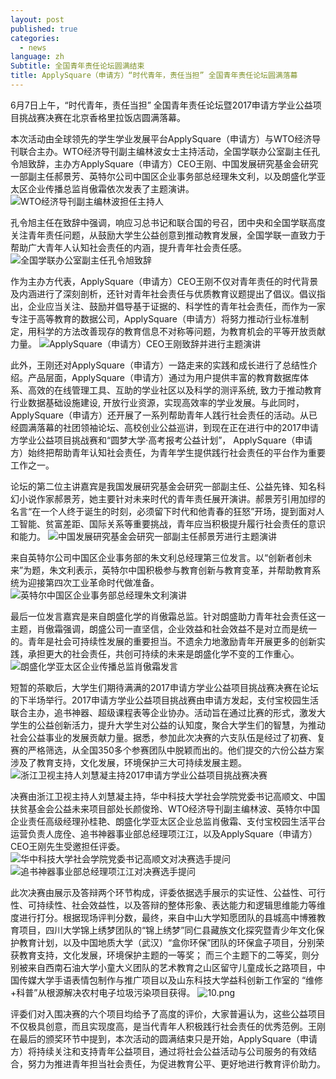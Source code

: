 ```yaml
---
layout: post
published: true
categories:
  - news
language: zh
Subtitle: 全国青年责任论坛圆满结束
title: ApplySquare（申请方）“时代青年，责任当担” 全国青年责任论坛圆满落幕
---
```

6月7日上午，“时代青年，责任当担” 全国青年责任论坛暨2017申请方学业公益项目挑战赛决赛在北京香格里拉饭店圆满落幕。

本次活动由全球领先的学生学业发展平台ApplySquare（申请方）与WTO经济导刊联合主办。WTO经济导刊副主编林波女士主持活动，全国学联办公室副主任孔令旭致辞，主办方ApplySquare（申请方）CEO王刚、中国发展研究基金会研究一部副主任郝景芳、英特尔公司中国区企业事务部总经理朱文利，以及朗盛化学亚太区企业传播总监肖傲霜依次发表了主题演讲。
![WTO经济导刊副主编林波担任主持人]({{site.baseurl}}/image/1.png)

孔令旭主任在致辞中强调，响应习总书记和联合国的号召，团中央和全国学联高度关注青年责任问题，从鼓励大学生公益创意到推动教育发展，全国学联一直致力于帮助广大青年人认知社会责任的内涵，提升青年社会责任感。
![全国学联办公室副主任孔令旭致辞]({{site.baseurl}}/image/2.png)

作为主办方代表，ApplySquare（申请方）CEO王刚不仅对青年责任的时代背景及内涵进行了深刻剖析，还针对青年社会责任与优质教育议题提出了倡议。倡议指出，企业应当关注、鼓励并倡导基于证据的、科学性的青年社会责任，而作为一家专注于高等教育的数据公司，ApplySquare（申请方）将努力推动行业标准制定，用科学的方法改善现存的教育信息不对称等问题，为教育机会的平等开放贡献力量。
![ApplySquare（申请方）CEO王刚致辞并进行主题演讲]({{site.baseurl}}/image/3.png)

此外，王刚还对ApplySquare（申请方）一路走来的实践和成长进行了总结性介绍。产品层面，ApplySquare（申请方）通过为用户提供丰富的教育数据库体系、高效的在线管理工具、互助的学业社区以及科学的测评系统, 致力于推动教育行业数据基础设施建设, 开放行业资源，实现高效率的学业发展。与此同时，ApplySquare（申请方）还开展了一系列帮助青年人践行社会责任的活动。从已经圆满落幕的社团领袖论坛、高校创业公益巡讲，到现在正在进行中的2017申请方学业公益项目挑战赛和“圆梦大学·高考报考公益计划”， ApplySquare（申请方）始终把帮助青年认知社会责任，为青年学生提供践行社会责任的平台作为重要工作之一。

论坛的第二位主讲嘉宾是我国发展研究基金会研究一部副主任、公益先锋、知名科幻小说作家郝景芳，她主要针对未来时代的青年责任展开演讲。郝景芳引用加缪的名言“在一个人终于诞生的时刻，必须留下时代和他青春的狂怒”开场，提到面对人工智能、贫富差距、国际关系等重要挑战，青年应当积极提升履行社会责任的意识和能力。
![中国发展研究基金会研究一部副主任郝景芳进行主题演讲]({{site.baseurl}}/image/4.png)

来自英特尔公司中国区企业事务部的朱文利总经理第三位发言。以“创新者创未来”为题，朱文利表示，英特尔中国积极参与教育创新与教育变革，并帮助教育系统为迎接第四次工业革命时代做准备。
![英特尔中国区企业事务部总经理朱文利演讲]({{site.baseurl}}/image/5.png)

最后一位发言嘉宾是来自朗盛化学的肖傲霜总监。针对朗盛助力青年社会责任这一主题，肖傲霜强调，朗盛公司一直坚信，企业效益和社会效益不是对立而是统一的。青年是社会可持续性发展的重要担当。不遗余力地激励青年开展更多的创新实践，承担更大的社会责任，共创可持续的未来是朗盛化学不变的工作重心。
![朗盛化学亚太区企业传播总监肖傲霜发言]({{site.baseurl}}/image/6.png)

短暂的茶歇后，大学生们期待满满的2017申请方学业公益项目挑战赛决赛在论坛的下半场举行。2017申请方学业公益项目挑战赛由申请方发起，支付宝校园生活联合主办，追书神器、超级课程表等企业协办。活动旨在通过比赛的形式，激发大学生的公益创新活力，提升大学生对公益的认知度，聚合大学生们的智慧，为推动社会公益事业的发展贡献力量。据悉，参加此次决赛的六支队伍是经过了初赛、复赛的严格筛选，从全国350多个参赛团队中脱颖而出的。他们提交的六份公益方案涉及了教育支持，文化发展，环境保护三大可持续发展主题。
![浙江卫视主持人刘慧凝主持2017申请方学业公益项目挑战赛决赛]({{site.baseurl}}/image/7.png)

决赛由浙江卫视主持人刘慧凝主持，华中科技大学社会学院党委书记高顺文、中国扶贫基金会公益未来项目部处长颜俊玲、WTO经济导刊副主编林波、英特尔中国企业责任高级经理孙桂艳、朗盛化学亚太区企业总监肖傲霜、支付宝校园生活平台运营负责人庞佺、追书神器事业部总经理项江江，以及ApplySquare（申请方）CEO王刚先生受邀担任评委。
![华中科技大学社会学院党委书记高顺文对决赛选手提问]({{site.baseurl}}/image/8.png)
![追书神器事业部总经理项江江对决赛选手提问]({{site.baseurl}}/image/9.png)

此次决赛由展示及答辩两个环节构成，评委依据选手展示的实证性、公益性、可行性、可持续性、社会效益性，以及答辩的整体形象、表达能力和逻辑思维能力等维度进行打分。根据现场评判分数，最终，来自中山大学知愿团队的县城高中博雅教育项目，四川大学锦上绣梦团队的“锦上绣梦”同仁县藏族文化探究暨青少年文化保护教育计划，以及中国地质大学（武汉）“盒你环保”团队的环保盒子项目，分别荣获教育支持，文化发展，环境保护主题的一等奖； 而三个主题下的二等奖，则分别被来自西南石油大学小童大义团队的艺术教育之山区留守儿童成长之路项目，中国传媒大学手语表情包制作与推广项目以及山东科技大学益科创新工作室的 “维修+科普”从根源解决农村电子垃圾污染项目获得。
![10.png]({{site.baseurl}}/image/10.png)

评委们对入围决赛的六个项目均给予了高度的评价，大家普遍认为，这些公益项目不仅极具创意，而且实现度高，是当代青年人积极践行社会责任的优秀范例。王刚在最后的颁奖环节中提到，本次活动的圆满结束只是开始，ApplySquare（申请方）将持续关注和支持青年公益项目，通过将社会公益活动与公司服务的有效结合，努力为推进青年担当社会责任，为促进教育公平、更好地进行教育评价助力。
